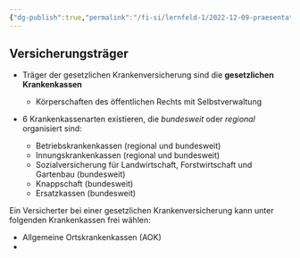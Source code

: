 ```yaml
---
{"dg-publish":true,"permalink":"/fi-si/lernfeld-1/2022-12-09-praesentation-krankenversicherung/versicherungstraeger/"}
---
```



## Versicherungsträger

- Träger der gesetzlichen Krankenversicherung sind die **gesetzlichen Krankenkassen**
	- Körperschaften des öffentlichen Rechts mit Selbstverwaltung

- 6 Krankenkassenarten existieren, die _bundesweit_ oder _regional_ organisiert sind:
	- Betriebskrankenkassen (regional und bundesweit)
	- Innungskrankenkassen (regional und bundesweit)
	- Sozialversicherung für Landwirtschaft, Forstwirtschaft und Gartenbau (bundesweit)
	- Knappschaft (bundesweit)
	- Ersatzkassen (bundesweit)

Ein Versicherter bei einer gesetzlichen Krankenversicherung kann unter folgenden Krankenkassen frei wählen:
- Allgemeine Ortskrankenkassen (AOK) 
- 

